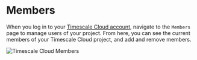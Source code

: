 # Members
When you log in to your [Timescale Cloud account][cloud-login], navigate to the
`Members` page to manage users of your project. From here, you can see the current
members of your Timescale Cloud project, and add and remove members.

<img class="main-content__illustration" src="https://s3.amazonaws.com/assets.timescale.com/docs/images/tsc-users-list.png" alt="Timescale Cloud Members"/>

<!--- When PR#665 lands, it's going to conflict badly --LKB 20220321 -->

[cloud-login]: https://cloud.timescale.com
